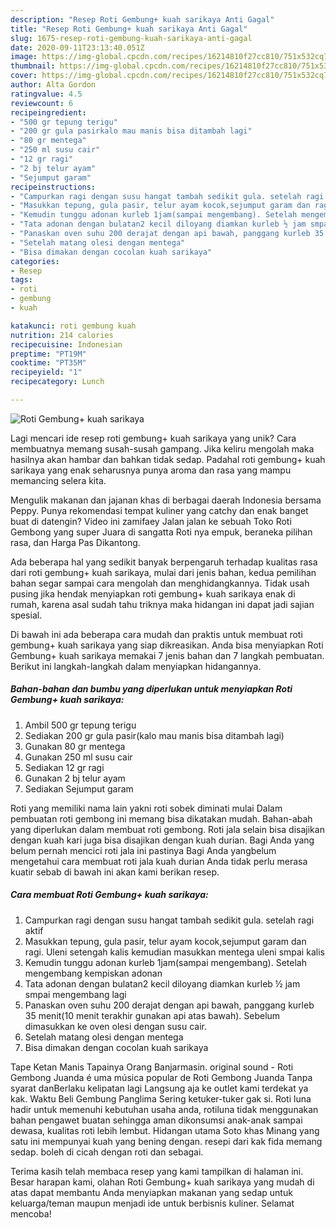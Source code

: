 ```yaml
---
description: "Resep Roti Gembung+ kuah sarikaya Anti Gagal"
title: "Resep Roti Gembung+ kuah sarikaya Anti Gagal"
slug: 1675-resep-roti-gembung-kuah-sarikaya-anti-gagal
date: 2020-09-11T23:13:40.051Z
image: https://img-global.cpcdn.com/recipes/16214810f27cc810/751x532cq70/roti-gembung-kuah-sarikaya-foto-resep-utama.jpg
thumbnail: https://img-global.cpcdn.com/recipes/16214810f27cc810/751x532cq70/roti-gembung-kuah-sarikaya-foto-resep-utama.jpg
cover: https://img-global.cpcdn.com/recipes/16214810f27cc810/751x532cq70/roti-gembung-kuah-sarikaya-foto-resep-utama.jpg
author: Alta Gordon
ratingvalue: 4.5
reviewcount: 6
recipeingredient:
- "500 gr tepung terigu"
- "200 gr gula pasirkalo mau manis bisa ditambah lagi"
- "80 gr mentega"
- "250 ml susu cair"
- "12 gr ragi"
- "2 bj telur ayam"
- "Sejumput garam"
recipeinstructions:
- "Campurkan ragi dengan susu hangat tambah sedikit gula. setelah ragi aktif"
- "Masukkan tepung, gula pasir, telur ayam kocok,sejumput garam dan ragi. Uleni setengah kalis kemudian masukkan mentega uleni smpai kalis"
- "Kemudin tunggu adonan kurleb 1jam(sampai mengembang). Setelah mengembang kempiskan adonan"
- "Tata adonan dengan bulatan2 kecil diloyang diamkan kurleb ½ jam smpai mengembang lagi"
- "Panaskan oven suhu 200 derajat dengan api bawah, panggang kurleb 35 menit(10 menit terakhir gunakan api atas bawah). Sebelum dimasukkan ke oven olesi dengan susu cair."
- "Setelah matang olesi dengan mentega"
- "Bisa dimakan dengan cocolan kuah sarikaya"
categories:
- Resep
tags:
- roti
- gembung
- kuah

katakunci: roti gembung kuah 
nutrition: 214 calories
recipecuisine: Indonesian
preptime: "PT19M"
cooktime: "PT35M"
recipeyield: "1"
recipecategory: Lunch

---
```



![Roti Gembung+ kuah sarikaya](https://img-global.cpcdn.com/recipes/16214810f27cc810/751x532cq70/roti-gembung-kuah-sarikaya-foto-resep-utama.jpg)

Lagi mencari ide resep roti gembung+ kuah sarikaya yang unik? Cara membuatnya memang susah-susah gampang. Jika keliru mengolah maka hasilnya akan hambar dan bahkan tidak sedap. Padahal roti gembung+ kuah sarikaya yang enak seharusnya punya aroma dan rasa yang mampu memancing selera kita.

Mengulik makanan dan jajanan khas di berbagai daerah Indonesia bersama Peppy. Punya rekomendasi tempat kuliner yang catchy dan enak banget buat di datengin? Video ini zamifaey Jalan jalan ke sebuah Toko Roti Gembong yang super Juara di sangatta Roti nya empuk, beraneka pilihan rasa, dan Harga Pas Dikantong.

Ada beberapa hal yang sedikit banyak berpengaruh terhadap kualitas rasa dari roti gembung+ kuah sarikaya, mulai dari jenis bahan, kedua pemilihan bahan segar sampai cara mengolah dan menghidangkannya. Tidak usah pusing jika hendak menyiapkan roti gembung+ kuah sarikaya enak di rumah, karena asal sudah tahu triknya maka hidangan ini dapat jadi sajian spesial.


Di bawah ini ada beberapa cara mudah dan praktis untuk membuat roti gembung+ kuah sarikaya yang siap dikreasikan. Anda bisa menyiapkan Roti Gembung+ kuah sarikaya memakai 7 jenis bahan dan 7 langkah pembuatan. Berikut ini langkah-langkah dalam menyiapkan hidangannya.

<!--inarticleads1-->

##### Bahan-bahan dan bumbu yang diperlukan untuk menyiapkan Roti Gembung+ kuah sarikaya:

1. Ambil 500 gr tepung terigu
1. Sediakan 200 gr gula pasir(kalo mau manis bisa ditambah lagi)
1. Gunakan 80 gr mentega
1. Gunakan 250 ml susu cair
1. Sediakan 12 gr ragi
1. Gunakan 2 bj telur ayam
1. Sediakan Sejumput garam


Roti yang memiliki nama lain yakni roti sobek diminati mulai Dalam pembuatan roti gembong ini memang bisa dikatakan mudah. Bahan-abah yang diperlukan dalam membuat roti gembong. Roti jala selain bisa disajikan dengan kuah kari juga bisa disajikan dengan kuah durian. Bagi Anda yang belum pernah mencici roti jala ini pastinya Bagi Anda yangbelum mengetahui cara membuat roti jala kuah durian Anda tidak perlu merasa kuatir sebab di bawah ini akan kami berikan resep. 

<!--inarticleads2-->

##### Cara membuat Roti Gembung+ kuah sarikaya:

1. Campurkan ragi dengan susu hangat tambah sedikit gula. setelah ragi aktif
1. Masukkan tepung, gula pasir, telur ayam kocok,sejumput garam dan ragi. Uleni setengah kalis kemudian masukkan mentega uleni smpai kalis
1. Kemudin tunggu adonan kurleb 1jam(sampai mengembang). Setelah mengembang kempiskan adonan
1. Tata adonan dengan bulatan2 kecil diloyang diamkan kurleb ½ jam smpai mengembang lagi
1. Panaskan oven suhu 200 derajat dengan api bawah, panggang kurleb 35 menit(10 menit terakhir gunakan api atas bawah). Sebelum dimasukkan ke oven olesi dengan susu cair.
1. Setelah matang olesi dengan mentega
1. Bisa dimakan dengan cocolan kuah sarikaya


Tape Ketan Manis Tapainya Orang Banjarmasin. original sound - Roti Gembong Juanda é uma música popular de Roti Gembong Juanda Tanpa syarat danBerlaku kelipatan lagi Langsung aja ke outlet kami terdekat ya kak. Waktu Beli Gembung Panglima Sering ketuker-tuker gak si. Roti luna hadir untuk memenuhi kebutuhan usaha anda, rotiluna tidak menggunakan bahan pengawet buatan sehingga aman dikonsumsi anak-anak sampai dewasa, kualitas roti lebih lembut. Hidangan utama Soto khas Minang yang satu ini mempunyai kuah yang bening dengan. resepi dari kak fida memang sedap. boleh di cicah dengan roti dan sebagai. 

Terima kasih telah membaca resep yang kami tampilkan di halaman ini. Besar harapan kami, olahan Roti Gembung+ kuah sarikaya yang mudah di atas dapat membantu Anda menyiapkan makanan yang sedap untuk keluarga/teman maupun menjadi ide untuk berbisnis kuliner. Selamat mencoba!
